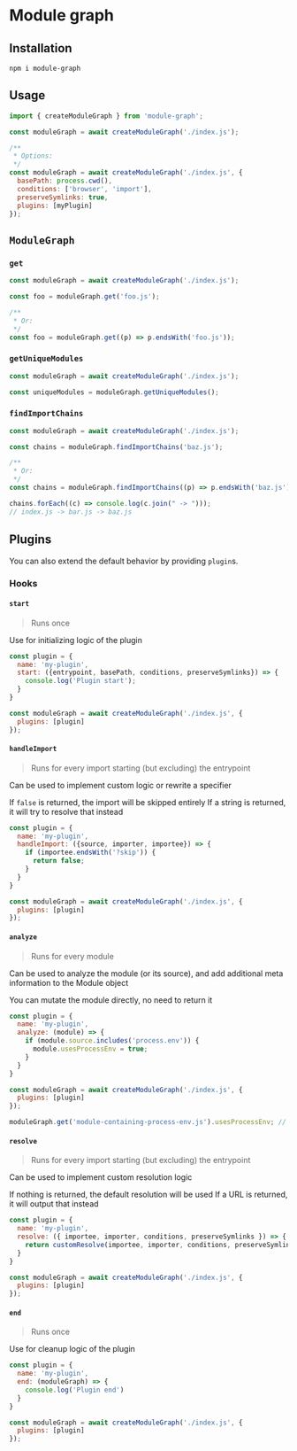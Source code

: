 # Module graph

## Installation

```
npm i module-graph
```

## Usage

```js
import { createModuleGraph } from 'module-graph';

const moduleGraph = await createModuleGraph('./index.js');

/**
 * Options:
 */
const moduleGraph = await createModuleGraph('./index.js', {
  basePath: process.cwd(),
  conditions: ['browser', 'import'],
  preserveSymlinks: true,
  plugins: [myPlugin]
});
```

## `ModuleGraph`

### `get`

```js
const moduleGraph = await createModuleGraph('./index.js');

const foo = moduleGraph.get('foo.js');

/**
 * Or:
 */
const foo = moduleGraph.get((p) => p.endsWith('foo.js'));
```

### `getUniqueModules`

```js
const moduleGraph = await createModuleGraph('./index.js');

const uniqueModules = moduleGraph.getUniqueModules();
```

### `findImportChains`

```js
const moduleGraph = await createModuleGraph('./index.js');

const chains = moduleGraph.findImportChains('baz.js');

/**
 * Or:
 */
const chains = moduleGraph.findImportChains((p) => p.endsWith('baz.js'));

chains.forEach((c) => console.log(c.join(" -> ")));
// index.js -> bar.js -> baz.js
```

## Plugins

You can also extend the default behavior by providing `plugin`s.

### Hooks

#### `start`

> Runs once

Use for initializing logic of the plugin

```js
const plugin = {
  name: 'my-plugin',
  start: ({entrypoint, basePath, conditions, preserveSymlinks}) => {
    console.log('Plugin start');
  }
}

const moduleGraph = await createModuleGraph('./index.js', {
  plugins: [plugin]
});
```

#### `handleImport`

> Runs for every import starting (but excluding) the entrypoint

Can be used to implement custom logic or rewrite a specifier

If `false` is returned, the import will be skipped entirely
If a string is returned, it will try to resolve that instead

```js
const plugin = {
  name: 'my-plugin',
  handleImport: ({source, importer, importee}) => {
    if (importee.endsWith('?skip')) {
      return false;
    }
  }
}

const moduleGraph = await createModuleGraph('./index.js', {
  plugins: [plugin]
});
```

#### `analyze`

> Runs for every module

Can be used to analyze the module (or its source), and add 
additional meta information to the Module object

You can mutate the module directly, no need to return it

```js
const plugin = {
  name: 'my-plugin',
  analyze: (module) => {
    if (module.source.includes('process.env')) {
      module.usesProcessEnv = true;
    }
  }
}

const moduleGraph = await createModuleGraph('./index.js', {
  plugins: [plugin]
});

moduleGraph.get('module-containing-process-env.js').usesProcessEnv; // true
```

#### `resolve`

> Runs for every import starting (but excluding) the entrypoint

Can be used to implement custom resolution logic

If nothing is returned, the default resolution will be used
If a URL is returned, it will output that instead

```js
const plugin = {
  name: 'my-plugin',
  resolve: ({ importee, importer, conditions, preserveSymlinks }) => {
    return customResolve(importee, importer, conditions, preserveSymlinks);
  }
}

const moduleGraph = await createModuleGraph('./index.js', {
  plugins: [plugin]
});
```

#### `end`

> Runs once

Use for cleanup logic of the plugin

```js
const plugin = {
  name: 'my-plugin',
  end: (moduleGraph) => {
    console.log('Plugin end')
  }
}

const moduleGraph = await createModuleGraph('./index.js', {
  plugins: [plugin]
});
```

